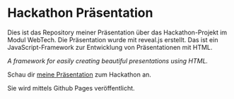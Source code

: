 # Hackathon Präsentation

Dies ist das Repository meiner Präsentation über das Hackathon-Projekt im Modul WebTech. Die Präsentation wurde mit reveal.js erstellt. Das ist ein JavaScript-Framework zur Entwicklung von Präsentationen mit HTML. 

*A framework for easily creating beautiful presentations using HTML.*

Schau dir [meine Präsentation](https://frankie1996.github.io/Hackathon-Presentation/) zum Hackathon an.

Sie wird mittels Github Pages veröffentlicht.
